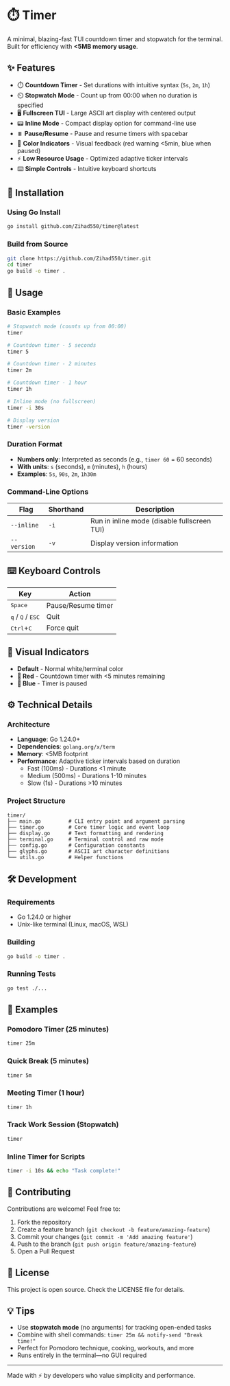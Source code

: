 # ⏱️ Timer

A minimal, blazing-fast TUI countdown timer and stopwatch for the terminal. Built for efficiency with **<5MB memory usage**.

## ✨ Features

- ⏱️ **Countdown Timer** - Set durations with intuitive syntax (`5s`, `2m`, `1h`)
- ⏲️ **Stopwatch Mode** - Count up from 00:00 when no duration is specified
- 🖥️ **Fullscreen TUI** - Large ASCII art display with centered output
- 📟 **Inline Mode** - Compact display option for command-line use
- ⏸️ **Pause/Resume** - Pause and resume timers with spacebar
- 🎨 **Color Indicators** - Visual feedback (red warning <5min, blue when paused)
- ⚡ **Low Resource Usage** - Optimized adaptive ticker intervals
- ⌨️ **Simple Controls** - Intuitive keyboard shortcuts

## 🚀 Installation

### Using Go Install

```bash
go install github.com/Zihad550/timer@latest
```

### Build from Source

```bash
git clone https://github.com/Zihad550/timer.git
cd timer
go build -o timer .
```

## 📖 Usage

### Basic Examples

```bash
# Stopwatch mode (counts up from 00:00)
timer

# Countdown timer - 5 seconds
timer 5

# Countdown timer - 2 minutes
timer 2m

# Countdown timer - 1 hour
timer 1h

# Inline mode (no fullscreen)
timer -i 30s

# Display version
timer -version
```

### Duration Format

- **Numbers only**: Interpreted as seconds (e.g., `timer 60` = 60 seconds)
- **With units**: `s` (seconds), `m` (minutes), `h` (hours)
- **Examples**: `5s`, `90s`, `2m`, `1h30m`

### Command-Line Options

| Flag | Shorthand | Description |
|------|-----------|-------------|
| `--inline` | `-i` | Run in inline mode (disable fullscreen TUI) |
| `--version` | `-v` | Display version information |

## ⌨️ Keyboard Controls

| Key | Action |
|-----|--------|
| <kbd>Space</kbd> | Pause/Resume timer |
| <kbd>q</kbd> / <kbd>Q</kbd> / <kbd>ESC</kbd> | Quit |
| <kbd>Ctrl</kbd>+<kbd>C</kbd> | Force quit |

## 🎨 Visual Indicators

- **Default** - Normal white/terminal color
- **🔴 Red** - Countdown timer with <5 minutes remaining
- **🔵 Blue** - Timer is paused

## ⚙️ Technical Details

### Architecture

- **Language**: Go 1.24.0+
- **Dependencies**: `golang.org/x/term`
- **Memory**: <5MB footprint
- **Performance**: Adaptive ticker intervals based on duration
  - Fast (100ms) - Durations <1 minute
  - Medium (500ms) - Durations 1-10 minutes
  - Slow (1s) - Durations >10 minutes

### Project Structure

```
timer/
├── main.go         # CLI entry point and argument parsing
├── timer.go        # Core timer logic and event loop
├── display.go      # Text formatting and rendering
├── terminal.go     # Terminal control and raw mode
├── config.go       # Configuration constants
├── glyphs.go       # ASCII art character definitions
└── utils.go        # Helper functions
```

## 🛠️ Development

### Requirements

- Go 1.24.0 or higher
- Unix-like terminal (Linux, macOS, WSL)

### Building

```bash
go build -o timer .
```

### Running Tests

```bash
go test ./...
```

## 📝 Examples

### Pomodoro Timer (25 minutes)
```bash
timer 25m
```

### Quick Break (5 minutes)
```bash
timer 5m
```

### Meeting Timer (1 hour)
```bash
timer 1h
```

### Track Work Session (Stopwatch)
```bash
timer
```

### Inline Timer for Scripts
```bash
timer -i 10s && echo "Task complete!"
```

## 🤝 Contributing

Contributions are welcome! Feel free to:

1. Fork the repository
2. Create a feature branch (`git checkout -b feature/amazing-feature`)
3. Commit your changes (`git commit -m 'Add amazing feature'`)
4. Push to the branch (`git push origin feature/amazing-feature`)
5. Open a Pull Request

## 📄 License

This project is open source. Check the LICENSE file for details.

## 💡 Tips

- Use **stopwatch mode** (no arguments) for tracking open-ended tasks
- Combine with shell commands: `timer 25m && notify-send "Break time!"`
- Perfect for Pomodoro technique, cooking, workouts, and more
- Runs entirely in the terminal—no GUI required

---

Made with ⚡ by developers who value simplicity and performance.
